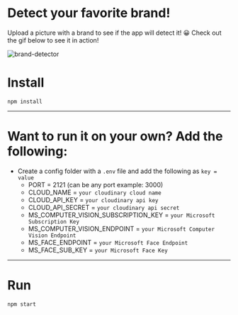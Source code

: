 # Detect your favorite brand!

Upload a picture with a brand to see if the app will detect it! 😀
Check out the gif below to see it in action!

![brand-detector](https://media.giphy.com/media/k3LBVzX8gk0K0SrYkg/giphy.gif?cid=790b76113fe081f627341ac79c5a33fc1361956c5ee0b333&rid=giphy.gif&ct=g)

# Install

`npm install`

---

# Want to run it on your own? Add the following:

- Create a config folder with a `.env` file and add the following as `key = value`
  - PORT = 2121 (can be any port example: 3000)
  - CLOUD_NAME = `your cloudinary cloud name`
  - CLOUD_API_KEY = `your cloudinary api key`
  - CLOUD_API_SECRET = `your cloudinary api secret`
  - MS_COMPUTER_VISION_SUBSCRIPTION_KEY = `your Microsoft Subscription Key`
  - MS_COMPUTER_VISION_ENDPOINT = `your Microsoft Computer Vision Endpoint`
  - MS_FACE_ENDPOINT = `your Microsoft Face Endpoint`
  - MS_FACE_SUB_KEY = `your Microsoft Face Key`

---

# Run

`npm start`
